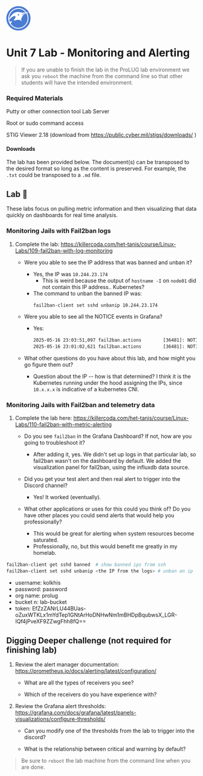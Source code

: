<div class="flex-container">
        <img src="https://github.com/ProfessionalLinuxUsersGroup/img/blob/main/Assets/Logos/ProLUG_Round_Transparent_LOGO.png?raw=true" width="64" height="64"></img>
    <p>
        <h1>Unit 7 Lab - Monitoring and Alerting</h1>
    </p>
</div>

> If you are unable to finish the lab in the ProLUG lab environment we ask you `reboot`
> the machine from the command line so that other students will have the intended environment.

### Required Materials

Putty or other connection tool Lab Server

Root or sudo command access

STIG Viewer 2.18 (download from <https://public.cyber.mil/stigs/downloads/> )

#### Downloads

The lab has been provided below. The document(s) can be transposed to
the desired format so long as the content is preserved. For example, the `.txt`
could be transposed to a `.md` file.

<!-- - <a href="./assets/downloads/u7/u7_lab.txt" target="_blank" download>📥 u7_lab(`.txt`)</a> -->
<!-- - <a href="./assets/downloads/u7/u7_lab.pdf" target="_blank" download>📥 u7_lab(`.pdf`)</a> -->

## Lab 🧪

These labs focus on pulling metric information and then visualizing that data quickly on dashboards for real time analysis.

### Monitoring Jails with Fail2ban logs

<!-- <img src='./assets/images/u7/image1.png'></img> -->

1. Complete the lab: <https://killercoda.com/het-tanis/course/Linux-Labs/109-fail2ban-with-log-monitoring>

   - Were you able to see the IP address that was banned and unban it?
        - Yes, the IP was `10.244.23.174`
            - This is weird because the output of `hostname -I` on `node01` did not
              contain this IP address.. Kubernetes?
        - The command to unban the banned IP was:
          ```bash
          fail2ban-client set sshd unbanip 10.244.23.174
          ```

   - Were you able to see all the NOTICE events in Grafana?
        - Yes:
          ```txt
          2025-05-16 23:03:51,097 fail2ban.actions        [36481]: NOTICE  [sshd] Unban 10.244.23.174
          2025-05-16 23:01:02,621 fail2ban.actions        [36481]: NOTICE  [sshd] Ban 10.244.23.174
          ```

   - What other questions do you have about this lab, and how might you go figure them out?
        - Question about the IP -- how is that determined? I think it is the
          Kubernetes running under the hood assigning the IPs, since `10.x.x.x` is
          indicative of a kubernetes CNI.  

### Monitoring Jails with Fail2ban and telemetry data

<!-- <img src='./assets/images/u7/image2.png'></img> -->

1. Complete the lab here: <https://killercoda.com/het-tanis/course/Linux-Labs/110-fail2ban-with-metric-alerting>

   - Do you see `fail2ban` in the Grafana Dashboard? If not, how are you going to
     troubleshoot it?
        - After adding it, yes. We didn't set up logs in that particular lab, so
          fail2ban wasn't on the dashboard by default. We added the visualization
          panel for fail2ban, using the influxdb data source.  

   - Did you get your test alert and then real alert to trigger into the Discord channel?
        - Yes! It worked (eventually).  

   - What other applications or uses for this could you think of? Do you have other
     places you could send alerts that would help you professionally?
        - This would be great for alerting when system resources become saturated.  
        - Professionally, no, but this would benefit me greatly in my homelab.  

```bash
fail2ban-client get sshd banned  # show banned ips from ssh
fail2ban-client set sshd unbanip <the IP from the logs> # unban an ip
```

- username: kolkhis
- password: password
- org name: prolug
- bucket n: lab-bucket
- token: EfZzZANrLU44BUas-oZuxWTKLx1mYdTep1GNtArHoDNHwNm1mBHDpBqubwsX_LGR-IQf4jPveXF9ZZwgFhh8fQ==

## Digging Deeper challenge (not required for finishing lab)

1. Review the alert manager documentation:
   <https://prometheus.io/docs/alerting/latest/configuration/>

   - What are all the types of receivers you see?

   - Which of the receivers do you have experience with?

2. Review the Grafana alert thresholds:
   <https://grafana.com/docs/grafana/latest/panels-visualizations/configure-thresholds/>

   - Can you modify one of the thresholds from the lab to trigger into the discord?

   - What is the relationship between critical and warning by default?

> Be sure to `reboot` the lab machine from the command line when you are done.
